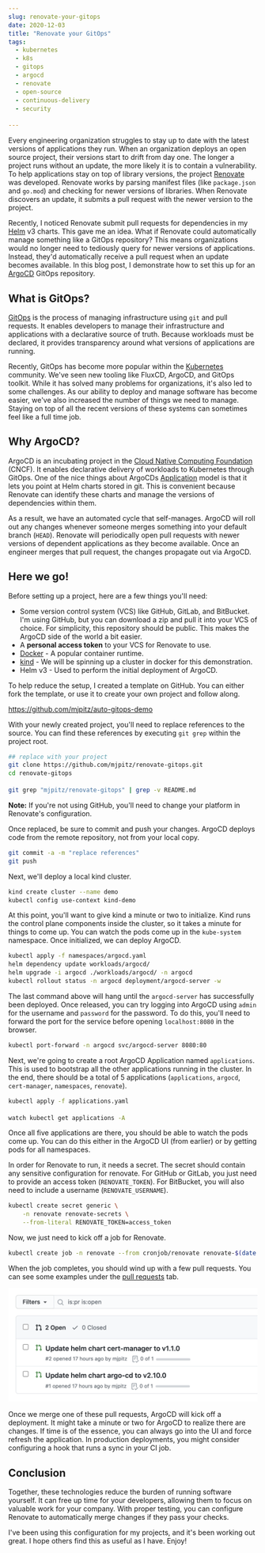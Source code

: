 ```yaml
---
slug: renovate-your-gitops
date: 2020-12-03
title: "Renovate your GitOps"
tags:
  - kubernetes
  - k8s
  - gitops
  - argocd
  - renovate
  - open-source
  - continuous-delivery
  - security

---
```


Every engineering organization struggles to stay up to date with the latest versions of applications they run.
When an organization deploys an open source project, their versions start to drift from day one.
The longer a project runs without an update, the more likely it is to contain a vulnerability.
To help applications stay on top of library versions, the project [Renovate][] was developed.
Renovate works by parsing manifest files (like `package.json` and `go.mod`) and checking for newer versions of libraries.
When Renovate discovers an update, it submits a pull request with the newer version to the project.

Recently, I noticed Renovate submit pull requests for dependencies in my [Helm][] v3 charts.
This gave me an idea.
What if Renovate could automatically manage something like a GitOps repository?
This means organizations would no longer need to tediously query for newer versions of applications.
Instead, they'd automatically receive a pull request when an update becomes available.
In this blog post, I demonstrate how to set this up for an [ArgoCD][] GitOps repository.

[Renovate]: https://github.com/renovatebot/
[Helm]: https://helm.sh/
[ArgoCD]: https://github.com/argoproj/argo-cd/

<!--more-->

## What is GitOps?

[GitOps][] is the process of managing infrastructure using `git` and pull requests.
It enables developers to manage their infrastructure and applications with a declarative source of truth.
Because workloads must be declared, it provides transparency around what versions of applications are running.

Recently, GitOps has become more popular within the [Kubernetes][] community.
We've seen new tooling like FluxCD, ArgoCD, and GitOps toolkit.
While it has solved many problems for organizations, it's also led to some challenges.
As our ability to deploy and manage software has become easier, we've also increased the number of things we need to manage.
Staying on top of all the recent versions of these systems can sometimes feel like a full time job.  

[GitOps]: https://www.weave.works/blog/what-is-gitops-really
[Kubernetes]: https://kubernetes.io

## Why ArgoCD?

ArgoCD is an incubating project in the [Cloud Native Computing Foundation][] (CNCF).
It enables declarative delivery of workloads to Kubernetes through GitOps.
One of the nice things about ArgoCDs [Application][] model is that it lets you point at Helm charts stored in git.
This is convenient because Renovate can identify these charts and manage the versions of dependencies within them.

As a result, we have an automated cycle that self-manages.
ArgoCD will roll out any changes whenever someone merges something into your default branch (`HEAD`).
Renovate will periodically open pull requests with newer versions of dependent applications as they become available.
Once an engineer merges that pull request, the changes propagate out via ArgoCD.

[Cloud Native Computing Foundation]: https://www.cncf.io/
[Application]: https://argoproj.github.io/argo-cd/operator-manual/declarative-setup/#applications

## Here we go! 

Before setting up a project, here are a few things you'll need:

* Some version control system (VCS) like GitHub, GitLab, and BitBucket.
  I'm using GitHub, but you can download a zip and pull it into your VCS of choice.
  For simplicity, this repository should be public.
  This makes the ArgoCD side of the world a bit easier.
* A **personal access token** to your VCS for Renovate to use.
* [Docker][] - A popular container runtime.
* [kind][] - We will be spinning up a cluster in docker for this demonstration.
* Helm v3 - Used to perform the initial deployment of ArgoCD.

[Docker]: https://www.docker.com/
[kind]: https://kind.sigs.k8s.io/

To help reduce the setup, I created a template on GitHub.
You can either fork the template, or use it to create your own project and follow along.

https://github.com/mjpitz/auto-gitops-demo

With your newly created project, you'll need to replace references to the source.
You can find these references by executing `git grep` within the project root.

```bash
## replace with your project
git clone https://github.com/mjpitz/renovate-gitops.git 
cd renovate-gitops

git grep "mjpitz/renovate-gitops" | grep -v README.md
```

**Note:** If you're not using GitHub, you'll need to change your platform in Renovate's configuration.

Once replaced, be sure to commit and push your changes.
ArgoCD deploys code from the remote repository, not from your local copy.

```bash
git commit -a -m "replace references"
git push
```

Next, we'll deploy a local kind cluster.

```bash
kind create cluster --name demo
kubectl config use-context kind-demo
```

At this point, you'll want to give kind a minute or two to initialize.
Kind runs the control plane components inside the cluster, so it takes a minute for things to come up.
You can watch the pods come up in the `kube-system` namespace.
Once initialized, we can deploy ArgoCD.

```bash
kubectl apply -f namespaces/argocd.yaml
helm dependency update workloads/argocd/
helm upgrade -i argocd ./workloads/argocd/ -n argocd
kubectl rollout status -n argocd deployment/argocd-server -w
```

The last command above will hang until the `argocd-server` has successfully been deployed.
Once released, you can try logging into ArgoCD using `admin` for the username and `password` for the password.
To do this, you'll need to forward the port for the service before opening `localhost:8080` in the browser.

```bash
kubectl port-forward -n argocd svc/argocd-server 8080:80
```

Next, we're going to create a root ArgoCD Application named `applications`.
This is used to bootstrap all the other applications running in the cluster.
In the end, there should be a total of 5 applications (`applications`, `argocd`, `cert-manager`, `namespaces`, `renovate`).

```bash
kubectl apply -f applications.yaml

watch kubectl get applications -A
```

Once all five applications are there, you should be able to watch the pods come up.
You can do this either in the ArgoCD UI (from earlier) or by getting pods for all namespaces.

In order for Renovate to run, it needs a secret.
The secret should contain any sensitive configuration for renovate.
For GitHub or GitLab, you just need to provide an access token (`RENOVATE_TOKEN`).
For BitBucket, you will also need to include a username (`RENOVATE_USERNAME`).

```bash
kubectl create secret generic \
    -n renovate renovate-secrets \
    --from-literal RENOVATE_TOKEN=access_token 
```

Now, we just need to kick off a job for Renovate.

```bash
kubectl create job -n renovate --from cronjob/renovate renovate-$(date +%s)
```

When the job completes, you should wind up with a few pull requests.
You can see some examples under the [pull requests](https://github.com/mjpitz/auto-gitops-demo/pulls) tab.

![screenshot](/statics/img/2020-12-03-renovate-gitops.png)

Once we merge one of these pull requests, ArgoCD will kick off a deployment.
It might take a minute or two for ArgoCD to realize there are changes.
If time is of the essence, you can always go into the UI and force refresh the application.
In production deployments, you might consider configuring a hook that runs a sync in your CI job.

## Conclusion

Together, these technologies reduce the burden of running software yourself.
It can free up time for your developers, allowing them to focus on valuable work for your company.
With proper testing, you can configure Renovate to automatically merge changes if they pass your checks.

I've been using this configuration for my projects, and it's been working out great.
I hope others find this as useful as I have.
Enjoy!
